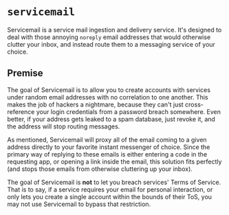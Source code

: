 # `servicemail`

Servicemail is a service mail ingestion and delivery service. It's designed to
deal with those annoying `noreply` email addresses that would otherwise clutter
your inbox, and instead route them to a messaging service of your choice.

## Premise

The goal of Servicemail is to allow you to create accounts with services under
random email addresses with no correlation to one another. This makes the job
of hackers a nightmare, because they can't just cross-reference your login 
credentials from a password breach somewhere. Even better, if your address
gets leaked to a spam database, just revoke it, and the address will stop
routing messages.

As mentioned, Servicemail will proxy all of the email coming to a given address
directly to your favorite instant messenger of choice. Since the primary way
of replying to these emails is either entering a code in the requesting app, or
opening a link inside the email, this solution fits perfectly (and stops those
emails from otherwise cluttering up your inbox).

The goal of Servicemail is **not** to let you breach services' Terms of
Service. That is to say, if a service requires your email for personal
interaction, or only lets you create a single account within the bounds of
their ToS, you may not use Servicemail to bypass that restriction.
